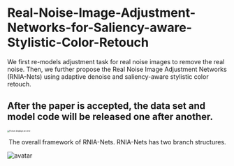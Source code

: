 # Real-Noise-Image-Adjustment-Networks-for-Saliency-aware-Stylistic-Color-Retouch
We first re-models adjustment task for real noise images to remove the real noise. Then, we further propose the Real Noise Image Adjustment Networks (RNIA-Nets) using adaptive denoise and saliency-aware stylistic color retouch.
## After the paper is accepted, the data set and model code will be released one after another.

<img src="https://github.com/JiangBoCS/Real-Noise-Image-Adjustment-Networks-for-Saliency-aware-Stylistic-Color-Retouch/blob/main/framework.png"
     alt="Picture displays an error."
     style="zoom:30%"/>

<center><p>The overall framework of RNIA-Nets. RNIA-Nets has two branch structures.</p></center>

![avatar](https://github.com/JiangBoCS/Real-Noise-Image-Adjustment-Networks-for-Saliency-aware-Stylistic-Color-Retouch/blob/main/framework.png)
